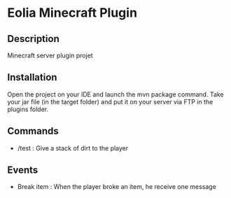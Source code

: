 # Eolia Minecraft Plugin

## Description
Minecraft server plugin projet
## Installation
Open the project on your IDE and launch the mvn package command.
Take your jar file (in the target folder) and put it on your server via FTP in the plugins folder.
## Commands
- /test : Give a stack of dirt to the player
## Events
- Break item : When the player broke an item, he receive one message
